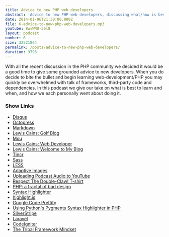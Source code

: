 ```yaml
---
title: Advice to new PHP web developers
abstract: 'Advice to new PHP web developers, discussing what/how is best to learn and frameworks.'
date: 2014-01-06T21:30:00.000Z
file: 6-advice-to-new-php-web-developers.mp3
youtube: 8wvWNU-36l8
layout: podcast
number: 6
size: 32521864
permalink: /posts/advice-to-new-php-web-developers/
duration: 3793
---
```


With all the recent discussion in the PHP community we decided it would be a good time to give some grounded advice to new developers.
When you do decide to bite the bullet and begin learning web-development/PHP you may quickly be overwhelmed with talk of frameworks, third-party code and dependencies.
In this podcast we give our take on what is best to learn and when, and how we each personally went about doing it.

### Show Links

- [Disqus](http://disqus.com/)
- [Octopress](http://octopress.org/)
- [Markdown](http://daringfireball.net/projects/markdown/)
- [Lewis Cains: Golf Blog](http://lewiscainsgolf.blogspot.co.uk/)
- [Mou](http://mouapp.com/)
- [Lewis Cains: Web Developer](http://lcainswebdeveloperblog.co.uk/)
- [Lewis Cains: Welcome to My Blog](http://lcainswebdeveloperblog.co.uk/blog/2013/12/31/welcome-to-my-blog/)
- [Tincr](http://tin.cr/)
- [Sass](http://sass-lang.com/)
- [LESS](http://lesscss.org/)
- [Adaptive Images](http://adaptive-images.com/)
- [Uploading Podcast Audio to YouTube](http://eddmann.com/posts/uploading-podcast-audio-to-youtube/)
- [Respect The Double-Claw! T-shirt](http://www.madeinproduction.com/)
- [PHP: a fractal of bad design](http://me.veekun.com/blog/2012/04/09/php-a-fractal-of-bad-design/)
- [Syntax Highlighter](http://alexgorbatchev.com/SyntaxHighlighter/)
- [highlight.js](http://highlightjs.org/)
- [Google Code Prettify](http://code.google.com/p/google-code-prettify/)
- [Using Python's Pygments Syntax Highlighter in PHP](http://eddmann.com/posts/using-pythons-pygments-syntax-highlighter-in-php/)
- [SilverStripe](http://www.silverstripe.com/)
- [Laravel](http://laravel.com/)
- [CodeIgniter](http://ellislab.com/codeigniter)
- [The Tribal Framework Mindset](http://philsturgeon.co.uk/blog/2014/01/the-tribal-framework-mindset)
